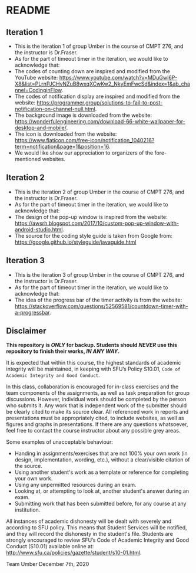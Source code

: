 # README

## Iteration 1
- This is the iteration 1 of group Umber in the course of CMPT 276, and the instructor is Dr.Fraser.
- As for the part of timeout timer in the iteration, we would like to acknowledge that:
- The codes of counting down are inspired and modified from the YouTube website: https://www.youtube.com/watch?v=MDuGwI6P-X8&list=PLrnPJCHvNZuB8wxqXCwKw2_NkyEmFwcSd&index=1&ab_channel=CodinginFlow.
- The codes of notification display are inspired and modified from the website:  https://programmer.group/solutions-to-fail-to-post-notification-on-channel-null.html.
- The background image is downloaded from the website: https://wonderfulengineering.com/download-66-white-wallpaper-for-desktop-and-mobile/.
- The icon is downloaded from the website: https://www.flaticon.com/free-icon/notification_1040216?term=notification&page=1&position=16.
- We would like show our appreciation to organizers of the fore-mentioned websites.

## Iteration 2
- This is the iteration 2 of group Umber in the course of CMPT 276, and the instructor is Dr.Fraser.
- As for the part of timeout timer in the iteration, we would like to acknowledge that:
- The design of the pop-up window is inspired from the website: https://awsrh.blogspot.com/2017/10/custom-pop-up-window-with-android-studio.html.
- The source for the coding style guide is taken from Google from: https://google.github.io/styleguide/javaguide.html

## Iteration 3
- This is the iteration 3 of group Umber in the course of CMPT 276, and the instructor is Dr.Fraser.
- As for the part of timeout timer in the iteration, we would like to acknowledge that:
- The idea of the progress bar of the timer activity is from the website: https://stackoverflow.com/questions/52569581/countdown-timer-with-a-progressbar.

## Disclaimer

**This repository is *ONLY* for backup. Students should *NEVER* use this repository to finish their works, *IN ANY WAY*.**

It is expected that within this course, the highest standards of academic integrity will be maintained, in
keeping with SFU’s Policy S10.01, `Code of Academic Integrity and Good Conduct`.

In this class, collaboration is encouraged for in-class exercises and the team components of the assignments, as well
as task preparation for group discussions. However, individual work should be completed by the person
who submits it. Any work that is independent work of the submitter should be clearly cited to make its
source clear. All referenced work in reports and presentations must be appropriately cited, to include
websites, as well as figures and graphs in presentations. If there are any questions whatsoever, feel free
to contact the course instructor about any possible grey areas.

Some examples of unacceptable behaviour:
- Handing in assignments/exercises that are not 100% your own work (in design, implementation,
wording, etc.), without a clear/visible citation of the source.
- Using another student's work as a template or reference for completing your own work.
- Using any unpermitted resources during an exam.
- Looking at, or attempting to look at, another student's answer during an exam.
- Submitting work that has been submitted before, for any course at any institution.

All instances of academic dishonesty will be dealt with severely and according to SFU policy. This means
that Student Services will be notified, and they will record the dishonesty in the student's file. Students
are strongly encouraged to review SFU’s Code of Academic Integrity and Good Conduct (S10.01) available
online at: http://www.sfu.ca/policies/gazette/student/s10-01.html.


Team Umber
December 7th, 2020
